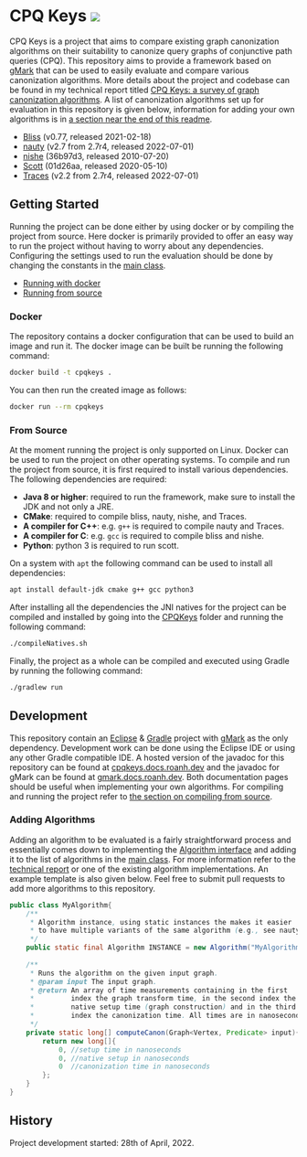 # CPQ Keys [![](https://img.shields.io/github/release/RoanH/CPQKeys.svg)](https://github.com/RoanH/CPQKeys/releases)
CPQ Keys is a project that aims to compare existing graph canonization algorithms on their suitability to canonize query graphs of conjunctive path queries (CPQ). This repository aims to provide a framework based on [gMark](https://github.com/RoanH/gMark) that can be used to easily evaluate and compare various canonization algorithms. More details about the project and codebase can be found in my technical report titled [CPQ Keys: a survey of graph canonization algorithms](TODO). A list of canonization algorithms set up for evaluation in this repository is given below, information for adding your own algorithms is in [a section near the end of this readme](#adding-algorithms).

- [Bliss](https://users.aalto.fi/~tjunttil/bliss/index.html) (v0.77, released 2021-02-18)
- [nauty](https://pallini.di.uniroma1.it/) (v2.7 from 2.7r4, released 2022-07-01)
- [nishe](https://github.com/b0ri5/nishe-googlecode) (36b97d3, released 2010-07-20)
- [Scott](https://theplatypus.github.io/scott/) (01d26aa, released 2020-05-10)
- [Traces](https://pallini.di.uniroma1.it/) (v2.2 from 2.7r4, released 2022-07-01)

## Getting Started
Running the project can be done either by using docker or by compiling the project from source. Here docker is primarily provided to offer an easy way to run the project without having to worry about any dependencies. Configuring the settings used to run the evaluation should be done by changing the constants in the [main class](CPQKeys/src/dev/roanh/cpqkeys/Main.java).

- [Running with docker](#docker)
- [Running from source](#from-source)

### Docker
The repository contains a docker configuration that can be used to build an image and run it. The docker image can be built be running the following command:

```sh
docker build -t cpqkeys .
```

You can then run the created image as follows:

```sh
docker run --rm cpqkeys
```

### From Source
At the moment running the project is only supported on Linux. Docker can be used to run the project on other operating systems. To compile and run the project from source, it is first required to install various dependencies. The following dependencies are required:

- **Java 8 or higher**: required to run the framework, make sure to install the JDK and not only a JRE.
- **CMake**: required to compile bliss, nauty, nishe, and Traces.
- **A compiler for C++**: e.g. `g++` is required to compile nauty and Traces.
- **A compiler for C**: e.g. `gcc` is required to compile bliss and nishe.
- **Python**: python 3 is required to run scott.

On a system with `apt` the following command can be used to install all dependencies:

```sh
apt install default-jdk cmake g++ gcc python3
```

After installing all the dependencies the JNI natives for the project can be compiled and installed by going into the [CPQKeys](CPQKeys) folder and running the following command:

```sh
./compileNatives.sh
```

Finally, the project as a whole can be compiled and executed using Gradle by running the following command:

```sh
./gradlew run
```

## Development
This repository contain an [Eclipse](https://www.eclipse.org/) & [Gradle](https://gradle.org/) project with [gMark](https://github.com/RoanH/gMark) as the only dependency. Development work can be done using the Eclipse IDE or using any other Gradle compatible IDE. A hosted version of the javadoc for this repository can be found at [cpqkeys.docs.roanh.dev](https://cpqkeys.docs.roanh.dev/) and the javadoc for gMark can be found at [gmark.docs.roanh.dev](https://gmark.docs.roanh.dev/). Both documentation pages should be useful when implementing your own algorithms. For compiling and running the project refer to [the section on compiling from source](#from-source).

### Adding Algorithms
Adding an algorithm to be evaluated is a fairly straightforward process and essentially comes down to implementing the [Algorithm interface](https://cpqkeys.docs.roanh.dev/index.html?dev/roanh/cpqkeys/Algorithm.html) and adding it to the list of algorithms in the [main class](CPQKeys/src/dev/roanh/cpqkeys/Main.java). For more information refer to the [technical report](TODO) or one of the existing algorithm implementations. An example template is also given below. Feel free to submit pull requests to add more algorithms to this repository.

```java
public class MyAlgorithm{
	/**
	 * Algorithm instance, using static instances the makes it easier
	 * to have multiple variants of the same algorithm (e.g., see nauty).
	 */
	public static final Algorithm INSTANCE = new Algorithm("MyAlgorithm", MyAlgorithm::computeCanon);
	
	/**
	 * Runs the algorithm on the given input graph.
	 * @param input The input graph.
	 * @return An array of time measurements containing in the first
	 *         index the graph transform time, in the second index the
	 *         native setup time (graph construction) and in the third
	 *         index the canonization time. All times are in nanoseconds.
	 */
	private static long[] computeCanon(Graph<Vertex, Predicate> input){
		return new long[]{
			0, //setup time in nanoseconds
			0, //native setup in nanoseconds
			0  //canonization time in nanoseconds
		};
	}
}
```

## History
Project development started: 28th of April, 2022.
